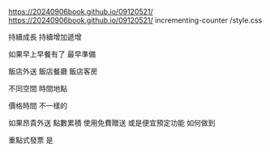 https://20240906book.github.io/09120521/
https://20240906book.github.io/09120521/
incrementing-counter
/style.css

持續成長
持續增加遞增

如果早上早餐有了
最早準備


飯店外送
飯店餐廳
飯店客房

不同空間
時間地點

價格時間
不一樣的

如果昂貴外送
點數累積
使用免費贈送
或是便宜預定功能
如何做到

重點式發票 是
